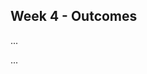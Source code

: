 <link rel="stylesheet" href="{{baseUrl}}/css/main.css">
<link rel="stylesheet" href="{{baseUrl}}/css/schedule.css">

<div class="website-content">

## Week 4 - Outcomes

<div id="main">

<!-- ==================================================================================================== -->

<include src="outcome-pr.md" />

<!-- ==================================================================================================== -->

<include src="outcome-class.md" />

<!-- ==================================================================================================== -->

<include src="outcome-classStructure.md" />

<!-- ==================================================================================================== -->

<include src="outcome-exceptionHandling.md" />

<!-- ==================================================================================================== -->

<include src="outcome-model.md" />

<!-- ==================================================================================================== -->

<panel type="info" header=":trophy: Can explain the abstraction aspect of OOP :star::star::star:" expandable>
  <include src="../../book/oopDesign/objects/abstraction/full.md" />
  <panel header=":dart: Evidence" expanded>

...

  </panel>
</panel>

<!-- ==================================================================================================== -->

<panel type="info" header=":trophy: Can explain the encapsulation aspect of OOP :star::star::star:" expandable>
  <include src="../../book/oopDesign/objects/encapsulation/full.md" />
  <panel header=":dart: Evidence" expanded>

...

  </panel>
</panel>

<!-- ==================================================================================================== -->

<include src="outcome-enumeration.md" />

<!-- ==================================================================================================== -->

</div>
</div>
